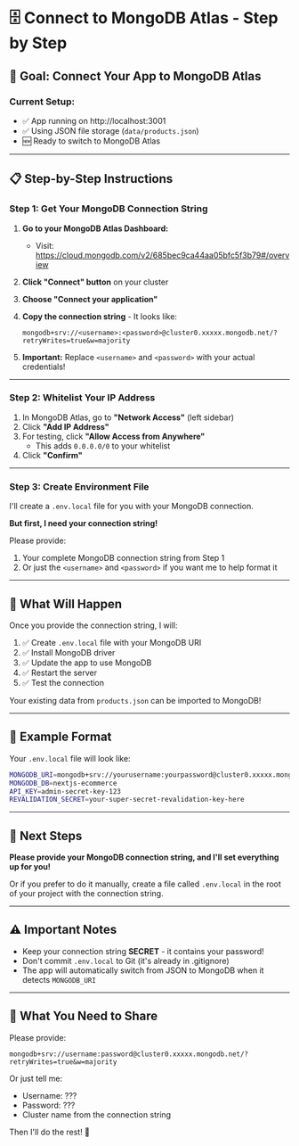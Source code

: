 # 🗄️ Connect to MongoDB Atlas - Step by Step

## 🎯 Goal: Connect Your App to MongoDB Atlas

### Current Setup:
- ✅ App running on http://localhost:3001
- ✅ Using JSON file storage (`data/products.json`)
- 🆕 Ready to switch to MongoDB Atlas

---

## 📋 Step-by-Step Instructions

### Step 1: Get Your MongoDB Connection String

1. **Go to your MongoDB Atlas Dashboard:**
   - Visit: https://cloud.mongodb.com/v2/685bec9ca44aa05bfc5f3b79#/overview
   
2. **Click "Connect" button** on your cluster

3. **Choose "Connect your application"**

4. **Copy the connection string** - It looks like:
   ```
   mongodb+srv://<username>:<password>@cluster0.xxxxx.mongodb.net/?retryWrites=true&w=majority
   ```

5. **Important:** Replace `<username>` and `<password>` with your actual credentials!

---

### Step 2: Whitelist Your IP Address

1. In MongoDB Atlas, go to **"Network Access"** (left sidebar)
2. Click **"Add IP Address"**
3. For testing, click **"Allow Access from Anywhere"**
   - This adds `0.0.0.0/0` to your whitelist
4. Click **"Confirm"**

---

### Step 3: Create Environment File

I'll create a `.env.local` file for you with your MongoDB connection.

**But first, I need your connection string!**

Please provide:
1. Your complete MongoDB connection string from Step 1
2. Or just the `<username>` and `<password>` if you want me to help format it

---

## 🔧 What Will Happen

Once you provide the connection string, I will:

1. ✅ Create `.env.local` file with your MongoDB URI
2. ✅ Install MongoDB driver
3. ✅ Update the app to use MongoDB
4. ✅ Restart the server
5. ✅ Test the connection

Your existing data from `products.json` can be imported to MongoDB!

---

## 📝 Example Format

Your `.env.local` file will look like:
```bash
MONGODB_URI=mongodb+srv://yourusername:yourpassword@cluster0.xxxxx.mongodb.net/nextjs-ecommerce
MONGODB_DB=nextjs-ecommerce
API_KEY=admin-secret-key-123
REVALIDATION_SECRET=your-super-secret-revalidation-key-here
```

---

## 🚀 Next Steps

**Please provide your MongoDB connection string, and I'll set everything up for you!**

Or if you prefer to do it manually, create a file called `.env.local` in the root of your project with the connection string.

---

## ⚠️ Important Notes

- Keep your connection string **SECRET** - it contains your password!
- Don't commit `.env.local` to Git (it's already in .gitignore)
- The app will automatically switch from JSON to MongoDB when it detects `MONGODB_URI`

---

## 🎯 What You Need to Share

Please provide:
```
mongodb+srv://username:password@cluster0.xxxxx.mongodb.net/?retryWrites=true&w=majority
```

Or just tell me:
- Username: ???
- Password: ???
- Cluster name from the connection string

Then I'll do the rest! 🚀
